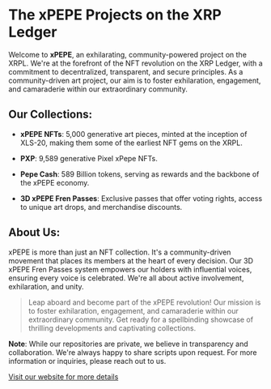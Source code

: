 # The xPEPE Projects on the XRP Ledger

Welcome to **xPEPE**, an exhilarating, community-powered project on the XRPL. We're at the forefront of the NFT revolution on the XRP Ledger, with a commitment to decentralized, transparent, and secure principles. As a community-driven art project, our aim is to foster exhilaration, engagement, and camaraderie within our extraordinary community.

## Our Collections:
- **xPEPE NFTs**: 5,000 generative art pieces, minted at the inception of XLS-20, making them some of the earliest NFT gems on the XRPL.
  
- **PXP**: 9,589 generative Pixel xPepe NFTs.
  
- **Pepe Cash**: 589 Billion tokens, serving as rewards and the backbone of the xPEPE economy.
  
- **3D xPEPE Fren Passes**: Exclusive passes that offer voting rights, access to unique art drops, and merchandise discounts.

## About Us:
xPEPE is more than just an NFT collection. It's a community-driven movement that places its members at the heart of every decision. Our 3D xPEPE Fren Passes system empowers our holders with influential voices, ensuring every voice is celebrated. We're all about active involvement, exhilaration, and unity.

> Leap aboard and become part of the xPEPE revolution! Our mission is to foster exhilaration, engagement, and camaraderie within our extraordinary community. Get ready for a spellbinding showcase of thrilling developments and captivating collections.

**Note**: While our repositories are private, we believe in transparency and collaboration. We're always happy to share scripts upon request. For more information or inquiries, please reach out to us.

[Visit our website for more details](https://xrpepe.com/)
